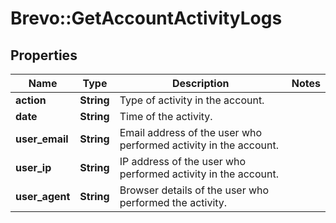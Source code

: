 # Brevo::GetAccountActivityLogs

## Properties
Name | Type | Description | Notes
------------ | ------------- | ------------- | -------------
**action** | **String** | Type of activity in the account. | 
**date** | **String** | Time of the activity. | 
**user_email** | **String** | Email address of the user who performed activity in the account. | 
**user_ip** | **String** | IP address of the user who performed activity in the account. | 
**user_agent** | **String** | Browser details of the user who performed the activity. | 


